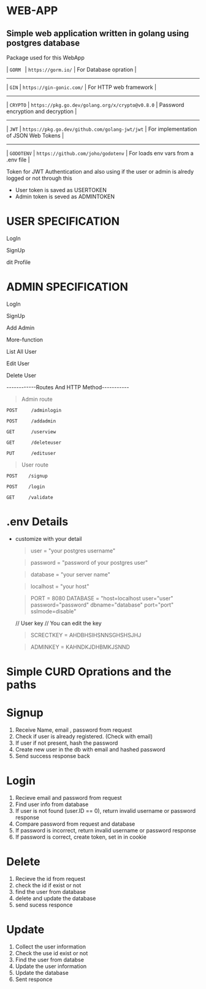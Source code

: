 
# WEB-APP
 
## Simple web application written in golang using postgres database

Package used for this WebApp

| `GORM `    | `https://gorm.io/`                              | For Database opration                  |
----------- ----------------------------------------------- ---------------------------------------- --
| `GIN`      | `https://gin-gonic.com/`                        | For HTTP web framework                 |
----------- ----------------------------------------------- ---------------------------------------- --
| `CRYPTO`   | `https://pkg.go.dev/golang.org/x/crypto@v0.8.0` | Password encryption and decryption     | 
----------- ----------------------------------------------- ---------------------------------------- --
| `JWT`      | `https://pkg.go.dev/github.com/golang-jwt/jwt`  | For implementation of JSON Web Tokens  |
----------- ----------------------------------------------- ---------------------------------------- --
| `GODOTENV` | `https://github.com/joho/godotenv`              | For loads env vars from a .env file    |


Token for JWT Authentication
and also using if the user or admin is 
alredy logged or not through this

* User token is saved as USERTOKEN
* Admin token is seved as ADMINTOKEN


# USER SPECIFICATION

LogIn

SignUp

dit Profile


# ADMIN SPECIFICATION


LogIn

SignUp

Add Admin


More-function

List All User

Edit User

Delete User
    


------------Routes And HTTP Method-----------

> Admin route

    POST     /adminlogin
    
	POST     /addadmin
	
	GET      /userview
	
	GET      /deleteuser
	
	PUT      /edituser
	

> User route

	POST    /signup
	
	POST    /login
	
	GET     /validate
	


# .env Details

* customize with your detail
    > user      = "your postgres username"
    
    > password  = "password of your postgres user"
    
    > database  = "your server name"
    
    > localhost = "your host"
    

    > PORT      = 8080
    > DATABASE  = "host=localhost user="user" password="password" dbname="database" port="port"             sslmode=disable"

    // User key
    // You can edit the key

    > SCRECTKEY = AHDBHSIHSNNSGHSHSJHJ
    
    > ADMINKEY  = KAHNDKJDHBMKJSNND


# Simple CURD Oprations and the paths

# Signup 

1. Receive Name, email , password from request
2. Check if user is already registered. (Check with email)
3. If user if not present, hash the password
4. Create new user in the db with email and hashed password
5. Send success response back

# Login

1. Recieve email and password from request
2. Find user info from database
3. If user is not found (user.ID == 0), return invalid username or password response
4. Compare password from request and database
5. If password is incorrect, return invalid username or password response
6. If password is correct, create token, set in in cookie

# Delete

1. Recieve the id from request
2. check the id if exist or not
3. find the user from database
4. delete and update the database
5. send sucess responce

# Update

1. Collect the user information
2. Check the use id exist or not
3. Find the user from databse
4. Update the user information
5. Update the database 
6. Sent responce
